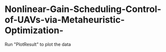# Nonlinear-Gain-Scheduling-Control-of-UAVs-via-Metaheuristic-Optimization-

Run "PlotResult" to plot the data
